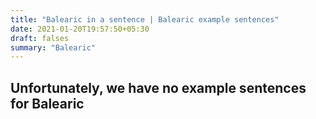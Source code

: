 ```yaml
---
title: "Balearic in a sentence | Balearic example sentences"
date: 2021-01-20T19:57:50+05:30
draft: falses
summary: "Balearic"
---
```

## Unfortunately, we have no example sentences for Balearic                 

